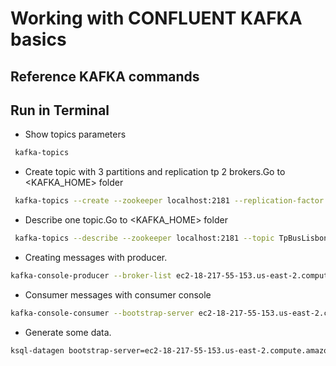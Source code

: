 
# Working with CONFLUENT KAFKA basics

## Reference KAFKA commands 
###  

## Run in Terminal

* Show topics parameters
```bash
 kafka-topics
```

* Create topic with 3 partitions and replication tp 2 brokers.Go to <KAFKA_HOME> folder
```bash
 kafka-topics --create --zookeeper localhost:2181 --replication-factor 1 --partitions 3 --topic TpBusLisbonStatus
```

* Describe one topic.Go to <KAFKA_HOME> folder
```bash
 kafka-topics --describe --zookeeper localhost:2181 --topic TpBusLisbonStatus
```

* Creating messages with producer.
```bash
kafka-console-producer --broker-list ec2-18-217-55-153.us-east-2.compute.amazonaws.com:9092 --topic TpTest
```

* Consumer messages with consumer console
```bash
kafka-console-consumer --bootstrap-server ec2-18-217-55-153.us-east-2.compute.amazonaws.com:9092 --topic TpTeste --from-beginning
```

* Generate some data.
```bash
ksql-datagen bootstrap-server=ec2-18-217-55-153.us-east-2.compute.amazonaws.com:9092 schema=datagen/userprofile.avro key-format=json value-format=json topic=TpTeste key=userid maxInterval=5000 iterations=10000
```

